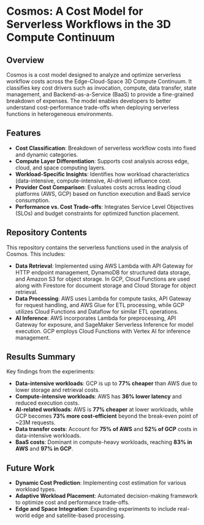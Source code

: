 # Cosmos: A Cost Model for Serverless Workflows in the 3D Compute Continuum

## Overview
Cosmos is a cost model designed to analyze and optimize serverless workflow costs across the Edge-Cloud-Space 3D Compute Continuum. It classifies key cost drivers such as invocation, compute, data transfer, state management, and Backend-as-a-Service (BaaS) to provide a fine-grained breakdown of expenses. The model enables developers to better understand cost-performance trade-offs when deploying serverless functions in heterogeneous environments.

## Features
- **Cost Classification**: Breakdown of serverless workflow costs into fixed and dynamic categories.
- **Compute Layer Differentiation**: Supports cost analysis across edge, cloud, and space computing layers.
- **Workload-Specific Insights**: Identifies how workload characteristics (data-intensive, compute-intensive, AI-driven) influence cost.
- **Provider Cost Comparison**: Evaluates costs across leading cloud platforms (AWS, GCP) based on function execution and BaaS service consumption.
- **Performance vs. Cost Trade-offs**: Integrates Service Level Objectives (SLOs) and budget constraints for optimized function placement.

## Repository Contents
This repository contains the serverless functions used in the analysis of Cosmos. This includes:

- **Data Retrieval**: Implemented using AWS Lambda with API Gateway for HTTP endpoint management, DynamoDB for structured data storage, and Amazon S3 for object storage. In GCP, Cloud Functions are used along with Firestore for document storage and Cloud Storage for object retrieval.
- **Data Processing**: AWS uses Lambda for compute tasks, API Gateway for request handling, and AWS Glue for ETL processing, while GCP utilizes Cloud Functions and Dataflow for similar ETL operations.
- **AI Inference**: AWS incorporates Lambda for preprocessing, API Gateway for exposure, and SageMaker Serverless Inference for model execution. GCP employs Cloud Functions with Vertex AI for inference management.

## Results Summary
Key findings from the experiments:
- **Data-intensive workloads**: GCP is up to **77% cheaper** than AWS due to lower storage and retrieval costs.
- **Compute-intensive workloads**: AWS has **36% lower latency** and reduced execution costs.
- **AI-related workloads**: AWS is **77% cheaper** at lower workloads, while GCP becomes **73% more cost-efficient** beyond the break-even point of ~23M requests.
- **Data transfer costs**: Account for **75% of AWS** and **52% of GCP** costs in data-intensive workloads.
- **BaaS costs**: Dominant in compute-heavy workloads, reaching **83% in AWS** and **97% in GCP**.

## Future Work
- **Dynamic Cost Prediction**: Implementing cost estimation for various workload types.
- **Adaptive Workload Placement**: Automated decision-making framework to optimize cost and performance trade-offs.
- **Edge and Space Integration**: Expanding experiments to include real-world edge and satellite-based processing.

